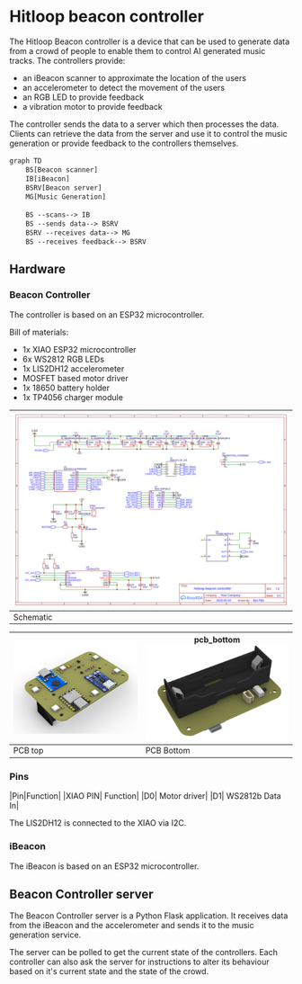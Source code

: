 # Hitloop beacon controller

The Hitloop Beacon controller is a device that can be used to generate data from a crowd of people to enable them to control AI generated music tracks. The controllers provide:

- an iBeacon scanner to approximate the location of the users
- an accelerometer to detect the movement of the users
- an RGB LED to provide feedback
- a vibration motor to provide feedback

The controller sends the data to a server which then processes the data. Clients can retrieve the data from the server and use it to control the music generation or provide feedback to the controllers themselves.

```mermaid 
graph TD
    BS[Beacon scanner]
    IB[iBeacon]
    BSRV[Beacon server]
    MG[Music Generation]

    BS --scans--> IB
    BS --sends data--> BSRV
    BSRV --receives data--> MG
    BS --receives feedback--> BSRV
```

## Hardware

### Beacon Controller

The controller is based on an ESP32 microcontroller.

Bill of materials:

- 1x XIAO ESP32 microcontroller
- 6x WS2812 RGB LEDs
- 1x LIS2DH12 accelerometer
- MOSFET based motor driver
- 1x 18650 battery holder
- 1x TP4056 charger module

|![](schematic_beaconcontroller.svg)|
|-|
|Schematic|

|![pcb_top](pcb_top.png)|pcb_bottom![](pcb_bottom.png)|
|-|-|
|PCB top| PCB Bottom|

### Pins

|Pin|Function|
|XIAO PIN| Function|
|D0| Motor driver|
|D1| WS2812b Data In|

The LIS2DH12 is connected to the XIAO via I2C.

### iBeacon

The iBeacon is based on an ESP32 microcontroller.

## Beacon Controller server

The Beacon Controller server is a Python Flask application. It receives data from the iBeacon and the accelerometer and sends it to the music generation service.

The server can be polled to get the current state of the controllers. Each controller can also ask the server for instructions to alter its behaviour based on it's current state and the state of the crowd.

